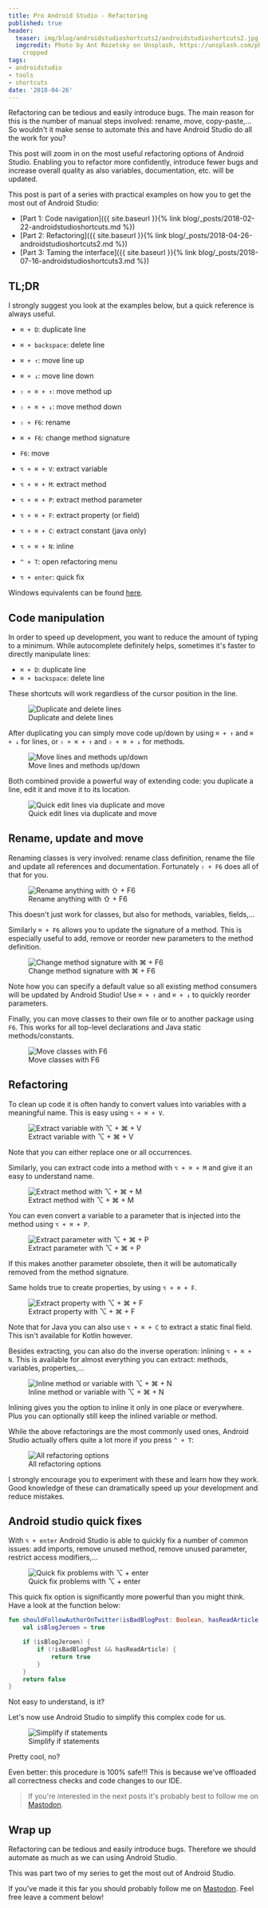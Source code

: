 ```yaml
---
title: Pro Android Studio - Refactoring
published: true
header:
  teaser: img/blog/androidstudioshortcuts2/androidstudioshortcuts2.jpg
  imgcredit: Photo by Ant Rozetsky on Unsplash, https://unsplash.com/photos/io7dX_1EFCg,
    cropped
tags:
- androidstudio
- tools
- shortcuts
date: '2018-04-26'
---
```


Refactoring can be tedious and easily introduce bugs. The main reason for this is the number of manual steps involved: rename, move, copy-paste,... So wouldn't it make sense to automate this and have Android Studio do all the work for you?

This post will zoom in on the most useful refactoring options of Android Studio. Enabling you to refactor more confidently, introduce fewer bugs and increase overall quality as also variables, documentation, etc. will be updated.

>
This post is part of a series with practical examples on how you to get the most out of Android Studio:
- [Part 1: Code navigation]({{ site.baseurl }}{% link blog/_posts/2018-02-22-androidstudioshortcuts.md %})
- [Part 2: Refactoring]({{ site.baseurl }}{% link blog/_posts/2018-04-26-androidstudioshortcuts2.md %})
- [Part 3: Taming the interface]({{ site.baseurl }}{% link blog/_posts/2018-07-16-androidstudioshortcuts3.md %})


## TL;DR
I strongly suggest you look at the examples below, but a quick reference is always useful.

* `⌘ + D`: duplicate line
* `⌘ + backspace`: delete line
* `⌘ + ↑`: move line up
* `⌘ + ↓`: move line down
* `⇧ + ⌘ + ↑`: move method up
* `⇧ + ⌘ + ↓`: move method down

* `⇧ + F6`: rename
* `⌘ + F6`: change method signature
* `F6`: move

* `⌥ + ⌘ + V`: extract variable
* `⌥ + ⌘ + M`: extract method
* `⌥ + ⌘ + P`: extract method parameter
* `⌥ + ⌘ + F`: extract property (or field)
* `⌥ + ⌘ + C`: extract constant (java only)
* `⌥ + ⌘ + N`: inline
* `^ + T`: open refactoring menu

* `⌥ + enter`: quick fix

Windows equivalents can be found [here](https://developer.android.com/studio/intro/keyboard-shortcuts.html).


## Code manipulation
In order to speed up development, you want to reduce the amount of typing to a minimum. While autocomplete definitely helps, sometimes it's faster to directly manipulate lines:

* `⌘ + D`: duplicate line
* `⌘ + backspace`: delete line

These shortcuts will work regardless of the cursor position in the line.

<figure>
  <img src="{{ site.url }}{{ site.baseurl }}/img/blog/androidstudioshortcuts2/duplicatedelete.gif"
       alt="Duplicate and delete lines"/>
  <figcaption>Duplicate and delete lines</figcaption>
</figure>

After duplicating you can simply move code up/down by using `⌘ + ↑` and `⌘ + ↓` for lines, or `⇧ + ⌘ + ↑` and `⇧ + ⌘ + ↓` for methods.

<figure>
  <img src="{{ site.url }}{{ site.baseurl }}/img/blog/androidstudioshortcuts2/movelineblock.gif"
       alt="Move lines and methods up/down"/>
  <figcaption>Move lines and methods up/down</figcaption>
</figure>

Both combined provide a powerful way of extending code: you duplicate a line, edit it and move it to its location.

<figure>
  <img src="{{ site.url }}{{ site.baseurl }}/img/blog/androidstudioshortcuts2/editlines.gif"
       alt="Quick edit lines via duplicate and move"/>
  <figcaption>Quick edit lines via duplicate and move</figcaption>
</figure>


## Rename, update and move
Renaming classes is very involved: rename class definition, rename the file and update all references and documentation. Fortunately `⇧ + F6` does all of that for you.

<figure>
  <img src="{{ site.url }}{{ site.baseurl }}/img/blog/androidstudioshortcuts2/renameclass.gif"
       alt="Rename anything with ⇧ + F6"/>
  <figcaption>Rename anything with ⇧ + F6</figcaption>
</figure>

This doesn't just work for classes, but also for methods, variables, fields,...

Similarly `⌘ + F6` allows you to update the signature of a method. This is especially useful to add, remove or reorder new parameters to the method definition.

<figure>
  <img src="{{ site.url }}{{ site.baseurl }}/img/blog/androidstudioshortcuts2/changesignature.gif"
       alt="Change method signature with ⌘ + F6"/>
  <figcaption>Change method signature with ⌘ + F6</figcaption>
</figure>

Note how you can specify a default value so all existing method consumers will be updated by Android Studio! Use `⌘ + ↑` and `⌘ + ↓` to quickly reorder parameters.

Finally, you can move classes to their own file or to another package using `F6`. This works for all top-level declarations and Java static methods/constants.

<figure>
  <img src="{{ site.url }}{{ site.baseurl }}/img/blog/androidstudioshortcuts2/moveclass.gif"
       alt="Move classes with F6"/>
  <figcaption>Move classes with F6</figcaption>
</figure>


## Refactoring
To clean up code it is often handy to convert values into variables with a meaningful name. This is easy using `⌥ + ⌘ + V`.

<figure>
  <img src="{{ site.url }}{{ site.baseurl }}/img/blog/androidstudioshortcuts2/extractvariable.gif"
       alt="Extract variable with ⌥ + ⌘ + V"/>
  <figcaption>Extract variable with ⌥ + ⌘ + V</figcaption>
</figure>

Note that you can either replace one or all occurrences.

Similarly, you can extract code into a method with `⌥ + ⌘ + M` and give it an easy to understand name.

<figure>
  <img src="{{ site.url }}{{ site.baseurl }}/img/blog/androidstudioshortcuts2/extractmethod.gif"
       alt="Extract method with ⌥ + ⌘ + M"/>
  <figcaption>Extract method with ⌥ + ⌘ + M</figcaption>
</figure>

You can even convert a variable to a parameter that is injected into the method using `⌥ + ⌘ + P`.

<figure>
  <img src="{{ site.url }}{{ site.baseurl }}/img/blog/androidstudioshortcuts2/extractparameter.gif"
       alt="Extract parameter with ⌥ + ⌘ + P"/>
  <figcaption>Extract parameter with ⌥ + ⌘ + P</figcaption>
</figure>

If this makes another parameter obsolete, then it will be automatically removed from the method signature.

Same holds true to create properties, by using `⌥ + ⌘ + F`.

<figure>
  <img src="{{ site.url }}{{ site.baseurl }}/img/blog/androidstudioshortcuts2/extractproperty.gif"
       alt="Extract property with ⌥ + ⌘ + F"/>
  <figcaption>Extract property with ⌥ + ⌘ + F</figcaption>
</figure>

Note that for Java you can also use `⌥ + ⌘ + C` to extract a static final field. This isn't available for Kotlin however.

Besides extracting, you can also do the inverse operation: inlining `⌥ + ⌘ + N`. This is available for almost everything you can extract: methods, variables, properties,...

<figure>
  <img src="{{ site.url }}{{ site.baseurl }}/img/blog/androidstudioshortcuts2/inlinevariablesmethods.gif"
       alt="Inline method or variable with ⌥ + ⌘ + N"/>
  <figcaption>Inline method or variable with ⌥ + ⌘ + N</figcaption>
</figure>

Inlining gives you the option to inline it only in one place or everywhere. Plus you can optionally still keep the inlined variable or method.

While the above refactorings are the most commonly used ones, Android Studio actually offers quite a lot more if you press `^ + T`:

<figure style="width: 50%" class="align-center">
  <img src="{{ site.url }}{{ site.baseurl }}/img/blog/androidstudioshortcuts2/refactoroptions.png"
       alt="All refactoring options"/>
  <figcaption>All refactoring options</figcaption>
</figure>

I strongly encourage you to experiment with these and learn how they work. Good knowledge of these can dramatically speed up your development and reduce mistakes.

## Android studio quick fixes
With `⌥ + enter` Android Studio is able to quickly fix a number of common issues: add imports, remove unused method, remove unused parameter, restrict access modifiers,...

<figure>
  <img src="{{ site.url }}{{ site.baseurl }}/img/blog/androidstudioshortcuts2/quickfixes.gif"
       alt="Quick fix problems with ⌥ + enter"/>
  <figcaption>Quick fix problems with ⌥ + enter</figcaption>
</figure>

This quick fix option is significantly more powerful than you might think. Have a look at the function below:

```kotlin
fun shouldFollowAuthorOnTwitter(isBadBlogPost: Boolean, hasReadArticle: Boolean): Boolean {
    val isBlogJeroen = true

    if (isBlogJeroen) {
        if (!isBadBlogPost && hasReadArticle) {
            return true
        }
    }
    return false
}
```

Not easy to understand, is it?

Let's now use Android Studio to simplify this complex code for us.

<figure>
  <img src="{{ site.url }}{{ site.baseurl }}/img/blog/androidstudioshortcuts2/simplifyifs.gif"
       alt="Simplify if statements"/>
  <figcaption>Simplify if statements</figcaption>
</figure>

Pretty cool, no?

Even better: this procedure is 100% safe!!! This is because we've offloaded all correctness checks and code changes to our IDE.

> If you're interested in the next posts it's probably best to follow me on [Mastodon](https://androiddev.social/@Jeroenmols).

## Wrap up
Refactoring can be tedious and easily introduce bugs. Therefore we should automate as much as we can using Android Studio.

This was part two of my series to get the most out of Android Studio.

If you've made it this far you should probably follow me on [Mastodon](https://androiddev.social/@Jeroenmols). Feel free leave a comment below!
